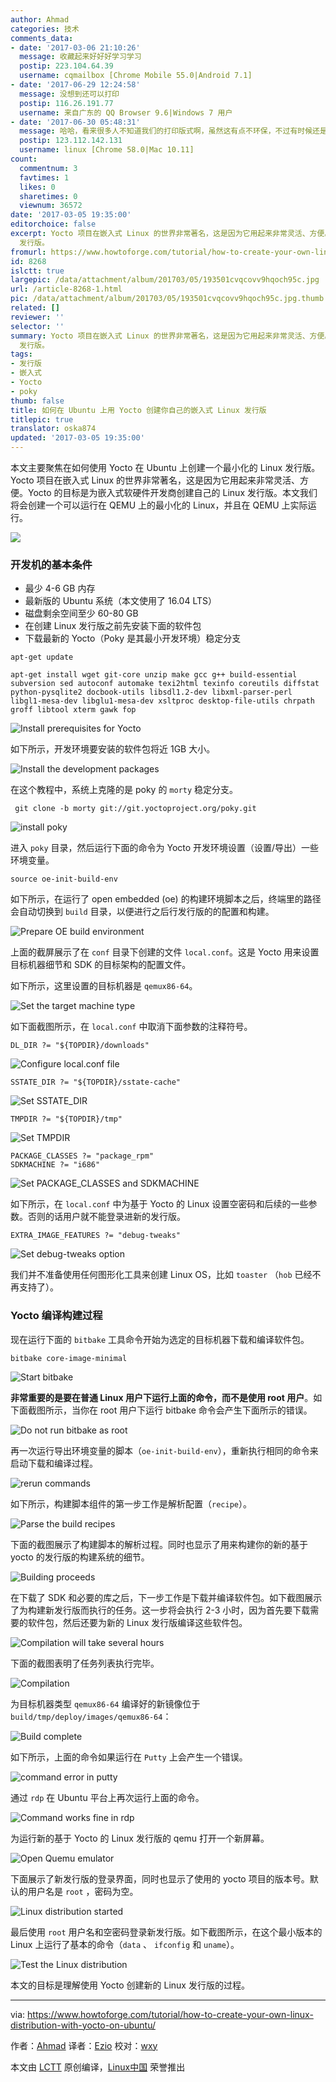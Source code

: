 ```yaml
---
author: Ahmad
categories: 技术
comments_data:
- date: '2017-03-06 21:10:26'
  message: 收藏起来好好好学习学习
  postip: 223.104.64.39
  username: cqmailbox [Chrome Mobile 55.0|Android 7.1]
- date: '2017-06-29 12:24:58'
  message: 没想到还可以打印
  postip: 116.26.191.77
  username: 来自广东的 QQ Browser 9.6|Windows 7 用户
- date: '2017-06-30 05:48:31'
  message: 哈哈，看来很多人不知道我们的打印版式啊，虽然这有点不环保，不过有时候还是挺需要的。
  postip: 123.112.142.131
  username: linux [Chrome 58.0|Mac 10.11]
count:
  commentnum: 3
  favtimes: 1
  likes: 0
  sharetimes: 0
  viewnum: 36572
date: '2017-03-05 19:35:00'
editorchoice: false
excerpt: Yocto 项目在嵌入式 Linux 的世界非常著名，这是因为它用起来非常灵活、方便。Yocto 的目标是为嵌入式软硬件开发商创建自己的 Linux
  发行版。
fromurl: https://www.howtoforge.com/tutorial/how-to-create-your-own-linux-distribution-with-yocto-on-ubuntu/
id: 8268
islctt: true
largepic: /data/attachment/album/201703/05/193501cvqcovv9hqoch95c.jpg
url: /article-8268-1.html
pic: /data/attachment/album/201703/05/193501cvqcovv9hqoch95c.jpg.thumb.jpg
related: []
reviewer: ''
selector: ''
summary: Yocto 项目在嵌入式 Linux 的世界非常著名，这是因为它用起来非常灵活、方便。Yocto 的目标是为嵌入式软硬件开发商创建自己的 Linux
  发行版。
tags:
- 发行版
- 嵌入式
- Yocto
- poky
thumb: false
title: 如何在 Ubuntu 上用 Yocto 创建你自己的嵌入式 Linux 发行版
titlepic: true
translator: oska874
updated: '2017-03-05 19:35:00'
---
```


本文主要聚焦在如何使用 Yocto 在 Ubuntu 上创建一个最小化的 Linux 发行版。Yocto 项目在嵌入式 Linux 的世界非常著名，这是因为它用起来非常灵活、方便。Yocto 的目标是为嵌入式软硬件开发商创建自己的 Linux 发行版。本文我们将会创建一个可以运行在 QEMU 上的最小化的 Linux，并且在 QEMU 上实际运行。


![](/data/attachment/album/201703/05/193501cvqcovv9hqoch95c.jpg)


### 开发机的基本条件


* 最少 4-6 GB 内存
* 最新版的 Ubuntu 系统（本文使用了 16.04 LTS）
* 磁盘剩余空间至少 60-80 GB
* 在创建 Linux 发行版之前先安装下面的软件包
* 下载最新的 Yocto（Poky 是其最小开发环境）稳定分支



```
apt-get update

```


```
apt-get install wget git-core unzip make gcc g++ build-essential subversion sed autoconf automake texi2html texinfo coreutils diffstat python-pysqlite2 docbook-utils libsdl1.2-dev libxml-parser-perl libgl1-mesa-dev libglu1-mesa-dev xsltproc desktop-file-utils chrpath groff libtool xterm gawk fop

```

![Install prerequisites for Yocto](/data/attachment/album/201703/05/193519mtal096za6m0ct2w.png)


如下所示，开发环境要安装的软件包将近 1GB 大小。


![Install the development packages](/data/attachment/album/201703/05/193523yljhlkqtpq1u1uwj.png)


在这个教程中，系统上克隆的是 poky 的 `morty` 稳定分支。



```
 git clone -b morty git://git.yoctoproject.org/poky.git

```

![install poky](/data/attachment/album/201703/05/193526gek6slpwsac74zll.png)


进入 `poky` 目录，然后运行下面的命令为 Yocto 开发环境设置（设置/导出）一些环境变量。



```
source oe-init-build-env

```

如下所示，在运行了 open embedded (oe) 的构建环境脚本之后，终端里的路径会自动切换到 `build` 目录，以便进行之后行发行版的的配置和构建。


![Prepare OE build environment](/data/attachment/album/201703/05/193529yv70rvrt0ll85ts7.png)


上面的截屏展示了在 `conf` 目录下创建的文件 `local.conf`。这是 Yocto 用来设置目标机器细节和 SDK 的目标架构的配置文件。


如下所示，这里设置的目标机器是 `qemux86-64`。


![Set the target machine type](/data/attachment/album/201703/05/193532il9pq2f2cs4ssc9q.png)


如下面截图所示，在 `local.conf` 中取消下面参数的注释符号。



```
DL_DIR ?= "${TOPDIR}/downloads"

```

![Configure local.conf file](/data/attachment/album/201703/05/193535o8ukurh9mmjmm3lu.png)



```
SSTATE_DIR ?= "${TOPDIR}/sstate-cache"

```

![Set SSTATE_DIR](/data/attachment/album/201703/05/193537kcwa2xpwphhychj5.png)



```
TMPDIR ?= "${TOPDIR}/tmp"

```

![Set TMPDIR](/data/attachment/album/201703/05/193540eaf24lvnignvedvi.png)



```
PACKAGE_CLASSES ?= "package_rpm"
SDKMACHINE ?= "i686"

```

![Set PACKAGE_CLASSES and SDKMACHINE](/data/attachment/album/201703/05/193544ozq7rna4in5s3abo.png)


如下所示，在 `local.conf` 中为基于 Yocto 的 Linux 设置空密码和后续的一些参数。否则的话用户就不能登录进新的发行版。



```
EXTRA_IMAGE_FEATURES ?= "debug-tweaks"

```

![Set debug-tweaks option](/data/attachment/album/201703/05/193547qx5ke5k54rrbbqdh.png)


我们并不准备使用任何图形化工具来创建 Linux OS，比如 `toaster` （`hob` 已经不再支持了）。


### Yocto 编译构建过程


现在运行下面的 `bitbake` 工具命令开始为选定的目标机器下载和编译软件包。



```
bitbake core-image-minimal

```

![Start bitbake](/data/attachment/album/201703/05/193550frry7knu2vjnx612.png)


**非常重要的是要在普通 Linux 用户下运行上面的命令，而不是使用 root 用户**。如下面截图所示，当你在 root 用户下运行 bitbake 命令会产生下面所示的错误。


![Do not run bitbake as root](/data/attachment/album/201703/05/193554n5ddg15kg8nqjqzo.png)


再一次运行导出环境变量的脚本（`oe-init-build-env`），重新执行相同的命令来启动下载和编译过程。


![rerun commands](/data/attachment/album/201703/05/193556s82b86upkfv2bbf0.png)


如下所示，构建脚本组件的第一步工作是解析配置（`recipe`）。


![Parse the build recipes](/data/attachment/album/201703/05/193600oxam8ccs4fn78cs3.png)


下面的截图展示了构建脚本的解析过程。同时也显示了用来构建你的新的基于 yocto 的发行版的构建系统的细节。


![Building proceeds](/data/attachment/album/201703/05/193603g0tjp5rcxfxzlcp7.png)


在下载了 SDK 和必要的库之后，下一步工作是下载并编译软件包。如下截图展示了为构建新发行版而执行的任务。这一步将会执行 2-3 小时，因为首先要下载需要的软件包，然后还要为新的 Linux 发行版编译这些软件包。


![Compilation will take several hours](/data/attachment/album/201703/05/193606eswl5g0hyawft0ll.png)


下面的截图表明了任务列表执行完毕。


![Compilation](/data/attachment/album/201703/05/193608p9k3kf90fxdn2gh9.png)


为目标机器类型 `qemux86-64` 编译好的新镜像位于 `build/tmp/deploy/images/qemux86-64`：


![Build complete](/data/attachment/album/201703/05/193612zggxgg3xg3gb2gi3.png)


如下所示，上面的命令如果运行在 `Putty` 上会产生一个错误。


![command error in putty](/data/attachment/album/201703/05/193617bupjqhlvvsojh79j.png)


通过 `rdp` 在 Ubuntu 平台上再次运行上面的命令。


![Command works fine in rdp](/data/attachment/album/201703/05/193626ey06rzxyy79r06ky.png)


为运行新的基于 Yocto 的 Linux 发行版的 qemu 打开一个新屏幕。


![Open Quemu emulator](/data/attachment/album/201703/05/193634xz17kwl7csbsd990.png)


下面展示了新发行版的登录界面，同时也显示了使用的 yocto 项目的版本号。默认的用户名是 `root` ，密码为空。


![Linux distribution started](/data/attachment/album/201703/05/193640wyy3q3yel0d0mmbj.png)


最后使用 `root` 用户名和空密码登录新发行版。如下截图所示，在这个最小版本的 Linux 上运行了基本的命令（`data` 、 `ifconfig` 和 `uname`）。


![Test the Linux distribution](/data/attachment/album/201703/05/193647wg4fppxugjggjg7y.png)


本文的目标是理解使用 Yocto 创建新的 Linux 发行版的过程。




---


via: <https://www.howtoforge.com/tutorial/how-to-create-your-own-linux-distribution-with-yocto-on-ubuntu/>


作者：[Ahmad](https://www.howtoforge.com/tutorial/how-to-create-your-own-linux-distribution-with-yocto-on-ubuntu/) 译者：[Ezio](https://github.com/oska874) 校对：[wxy](https://github.com/wxy)


本文由 [LCTT](https://github.com/LCTT/TranslateProject) 原创编译，[Linux中国](https://linux.cn/) 荣誉推出